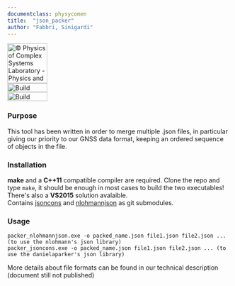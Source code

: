 ```yaml
---
documentclass: physycomen
title:  "json_packer"
author: "Fabbri, Sinigardi"
---
```


<a href="http://www.physycom.unibo.it"> 
<div class="image">
<img src="https://cdn.rawgit.com/physycom/templates/697b327d/logo_unibo.png" width="90" height="90" alt="© Physics of Complex Systems Laboratory - Physics and Astronomy Department - University of Bologna"> 
</div>
</a>
<a href="https://travis-ci.org/physycom/json_packer"> 
<div class="image">
<img src="https://travis-ci.org/physycom/json_packer.svg?branch=master" width="90" height="20" alt="Build Status"> 
</div>
</a>
<a href="https://ci.appveyor.com/project/cenit/json-packer"> 
<div class="image">
<img src="https://ci.appveyor.com/api/projects/status/4t0f1vp5e57krbry?svg=true" width="90" height="20" alt="Build Status"> 
</div>
</a>


### Purpose
This tool has been written in order to merge multiple .json files, in particular giving our priority to our GNSS data format, keeping an ordered sequence of objects in the file.

### Installation
**make** and a **C++11** compatible compiler are required. Clone the repo and type ``make``, it should be enough in most cases to build the two executables!   
There's also a **VS2015** solution avalaible.   
Contains [jsoncons](https://github.com/danielaparker/jsoncons) and [nlohmannjson](https://github.com/nlohmann/json) as git submodules.

### Usage
```
packer_nlohmannjson.exe -o packed_name.json file1.json file2.json ... (to use the nlohmann's json library)
packer_jsoncons.exe -o packed_name.json file1.json file2.json ... (to use the danielaparker's json library)
```

More details about file formats can be found in our technical description (document still not published)


